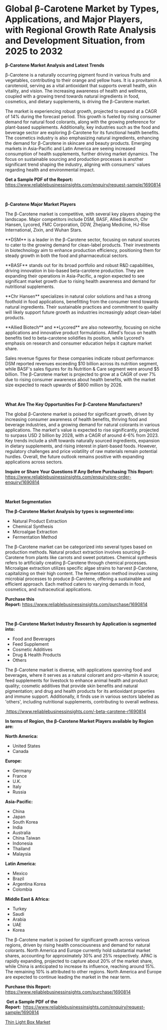<p><h1>Global β-Carotene Market by Types, Applications, and Major Players, with Regional Growth Rate Analysis and Development Situation, from 2025 to 2032</h1></p><p><strong>β-Carotene Market Analysis and Latest Trends</strong></p>
<p><p>β-Carotene is a naturally occurring pigment found in various fruits and vegetables, contributing to their orange and yellow hues. It is a provitamin A carotenoid, serving as a vital antioxidant that supports overall health, skin vitality, and vision. The increasing awareness of health and wellness, coupled with a growing trend towards natural ingredients in food, cosmetics, and dietary supplements, is driving the β-Carotene market.</p><p>The market is experiencing robust growth, projected to expand at a CAGR of 14% during the forecast period. This growth is fueled by rising consumer demand for natural food colorants, along with the growing preference for plant-based supplements. Additionally, key industries such as the food and beverage sector are exploring β-Carotene for its functional health benefits. The cosmetics industry is also emphasizing natural ingredients, enhancing the demand for β-Carotene in skincare and beauty products. Emerging markets in Asia-Pacific and Latin America are seeing increased consumption of health supplements, further driving market dynamics. The focus on sustainable sourcing and production processes is another significant trend shaping the industry, aligning with consumers' values regarding health and environmental impact.</p></p>
<p><strong>Get a Sample PDF of the Report:&nbsp;</strong> <a href="https://www.reliablebusinessinsights.com/enquiry/request-sample/1690814?utm_campaign=2248&utm_medium=2&utm_source=Github&utm_content=ia&utm_term=26032025&utm_id=b-carotene">https://www.reliablebusinessinsights.com/enquiry/request-sample/1690814</a></p>
<p>&nbsp;</p>
<p><strong>β-Carotene Major Market Players</strong></p>
<p><p>The β-Carotene market is competitive, with several key players shaping the landscape. Major competitors include DSM, BASF, Allied Biotech, Chr Hansen, Lycored, FMC Corporation, DDW, Zhejiang Medicine, HJ-Rise International, Zixin, and Wuhan Stars.</p><p>**DSM** is a leader in the β-Carotene sector, focusing on natural sources to cater to the growing demand for clean-label products. Their investments in biotechnology aim to enhance production efficiency, positioning them for steady growth in both the food and pharmaceutical sectors.</p><p>**BASF** stands out for its broad portfolio and robust R&D capabilities, driving innovation in bio-based beta-carotene production. They are expanding their operations in Asia-Pacific, a region expected to see significant market growth due to rising health awareness and demand for nutritional supplements.</p><p>**Chr Hansen** specializes in natural color solutions and has a strong foothold in food applications, benefitting from the consumer trend towards natural ingredients. Their sustainable practices and commitment to quality will likely support future growth as industries increasingly adopt clean-label products.</p><p>**Allied Biotech** and **Lycored** are also noteworthy, focusing on niche applications and innovative product formulations. Allied's focus on health benefits tied to beta-carotene solidifies its position, while Lycored's emphasis on research and consumer education helps it capture market share.</p><p>Sales revenue figures for these companies indicate robust performance: DSM reported revenues exceeding $10 billion across its nutrition segment, while BASF's sales figures for its Nutrition & Care segment were around $5 billion. The β-Carotene market is projected to grow at a CAGR of over 7% due to rising consumer awareness about health benefits, with the market size expected to reach upwards of $800 million by 2026.</p></p>
<p>&nbsp;</p>
<p><strong>What Are The Key Opportunities For β-Carotene Manufacturers?</strong></p>
<p><p>The global β-Carotene market is poised for significant growth, driven by increasing consumer awareness of health benefits, thriving food and beverage industries, and a growing demand for natural colorants in various applications. The market's value is expected to rise significantly, projected to surpass USD 2 billion by 2028, with a CAGR of around 4-6% from 2023. Key trends include a shift towards naturally sourced ingredients, expansion in dietary supplements, and rising interest in plant-based foods. However, regulatory challenges and price volatility of raw materials remain potential hurdles. Overall, the future outlook remains positive with expanding applications across sectors.</p></p>
<p><strong>Inquire or Share Your Questions If Any Before Purchasing This Report:</strong> <a href="https://www.reliablebusinessinsights.com/enquiry/pre-order-enquiry/1690814?utm_campaign=2248&utm_medium=2&utm_source=Github&utm_content=ia&utm_term=26032025&utm_id=b-carotene">https://www.reliablebusinessinsights.com/enquiry/pre-order-enquiry/1690814</a></p>
<p>&nbsp;</p>
<p><strong>Market Segmentation</strong></p>
<p><strong>The β-Carotene Market Analysis by types is segmented into:</strong></p>
<p><ul><li>Natural Product Extraction</li><li>Chemical Synthesis</li><li>Microalgae Extraction</li><li>Fermentation Method</li></ul></p>
<p><p>The β-Carotene market can be categorized into several types based on production methods. Natural product extraction involves sourcing β-Carotene from plants like carrots and sweet potatoes. Chemical synthesis refers to artificially creating β-Carotene through chemical processes. Microalgae extraction utilizes specific algae strains to harvest β-Carotene, capitalizing on their high content. The fermentation method involves using microbial processes to produce β-Carotene, offering a sustainable and efficient approach. Each method caters to varying demands in food, cosmetics, and nutraceutical applications.</p></p>
<p><strong>Purchase this Report:&nbsp;</strong><a href="https://www.reliablebusinessinsights.com/purchase/1690814?utm_campaign=2248&utm_medium=2&utm_source=Github&utm_content=ia&utm_term=26032025&utm_id=b-carotene">https://www.reliablebusinessinsights.com/purchase/1690814</a></p>
<p>&nbsp;</p>
<p><strong>The β-Carotene Market Industry Research by Application is segmented into:</strong></p>
<p><ul><li>Food and Beverages</li><li>Feed Supplement</li><li>Cosmetic Additives</li><li>Drug & Health Products</li><li>Others</li></ul></p>
<p><p>The β-Carotene market is diverse, with applications spanning food and beverages, where it serves as a natural colorant and pro-vitamin A source; feed supplements for livestock to enhance animal health and product quality; cosmetic additives that provide skin benefits and natural pigmentation; and drug and health products for its antioxidant properties and immune support. Additionally, it finds use in various sectors labeled as 'others', including nutritional supplements, contributing to overall wellness.</p></p>
<p><a href="https://www.reliablebusinessinsights.com/-beta-carotene-r1690814?utm_campaign=2248&utm_medium=2&utm_source=Github&utm_content=ia&utm_term=26032025&utm_id=b-carotene">&nbsp;https://www.reliablebusinessinsights.com/-beta-carotene-r1690814</a></p>
<p><strong>In terms of Region, the β-Carotene Market Players available by Region are:</strong></p>
<p>
    <p> <strong> North America: </strong>
        <ul>
            <li>United States</li>
            <li>Canada</li>
        </ul>
        </p> 
    <p> <strong> Europe: </strong>
        <ul>
            <li>Germany</li>
            <li>France</li>
            <li>U.K.</li>
            <li>Italy</li>
            <li>Russia</li>
        </ul>
        </p> 
    <p> <strong> Asia-Pacific: </strong>
        <ul>
            <li>China</li>
            <li>Japan</li>
            <li>South Korea</li>
            <li>India</li>
            <li>Australia</li>
            <li>China Taiwan</li>
            <li>Indonesia</li>
            <li>Thailand</li>
            <li>Malaysia</li>
        </ul>
        </p> 
    <p> <strong> Latin America: </strong>
        <ul>
            <li>Mexico</li>
            <li>Brazil</li>
            <li>Argentina Korea</li>
            <li>Colombia</li>
        </ul>
        </p> 
    <p> <strong> Middle East & Africa: </strong>
        <ul>
            <li>Turkey</li>
            <li>Saudi</li>
            <li>Arabia</li>
            <li>UAE</li>
            <li>Korea</li>
        </ul>
    </p>
    </p>
<p><p>The β-Carotene market is poised for significant growth across various regions, driven by rising health consciousness and demand for natural colorants. North America and Europe currently hold substantial market shares, accounting for approximately 30% and 25% respectively. APAC is rapidly expanding, projected to capture about 20% of the market share, while China is anticipated to increase its influence, reaching around 15%. The remaining 10% is attributed to other regions. North America and Europe are expected to continue leading the market in the near term.</p></p>
<p><strong>Purchase this Report: </strong><a href="https://www.reliablebusinessinsights.com/purchase/1690814?utm_campaign=2248&utm_medium=2&utm_source=Github&utm_content=ia&utm_term=26032025&utm_id=b-carotene">https://www.reliablebusinessinsights.com/purchase/1690814</a></p>
<p>&nbsp;<strong>Get a Sample PDF of the Report:&nbsp;&nbsp;</strong><a href="https://www.reliablebusinessinsights.com/enquiry/request-sample/1690814?utm_campaign=2248&utm_medium=2&utm_source=Github&utm_content=ia&utm_term=26032025&utm_id=b-carotene">https://www.reliablebusinessinsights.com/enquiry/request-sample/1690814</a></p>
<p><strong></strong></p>
<p><p><a href="https://github.com/theyasnare5w/Market-Research-Report-List-1/blob/main/thin-light-box-market.md?utm_campaign=2248&utm_medium=2&utm_source=Github&utm_content=ia&utm_term=26032025&utm_id=b-carotene">Thin Light Box Market</a></p></p>